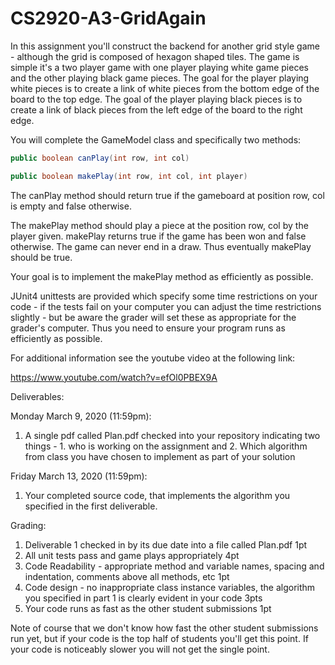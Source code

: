 # CS2920-A3-GridAgain

In this assignment you'll construct the backend for another grid style game - although the grid is composed of hexagon shaped tiles. The game is simple it's a two player game with one player playing white game pieces and the other playing black game pieces. The goal for the player playing white pieces is to create a link of white pieces from the bottom edge of the board to the top edge. The goal of the player playing black pieces is to create a link of black pieces from the left edge of the board to the right edge. 

You will complete the GameModel class and specifically two methods:

``` java
public boolean canPlay(int row, int col)

public boolean makePlay(int row, int col, int player)
```

The canPlay method should return true if the gameboard at position row, col is empty and false otherwise.

The makePlay method should play a piece at the position row, col by the player given. makePlay returns true if the game has been won and false otherwise. The game can never end in a draw. Thus eventually makePlay should be true.

Your goal is to implement the makePlay method as efficiently as possible.

JUnit4 unittests are provided which specify some time restrictions on your code - if the tests fail on your computer you can adjust the time restrictions slightly - but be aware the grader will set these as appropriate for the grader's computer. Thus you need to ensure your program runs as efficiently as possible.

For additional information see the youtube video at the following link:

https://www.youtube.com/watch?v=efOl0PBEX9A

Deliverables:

Monday March 9, 2020 (11:59pm):

1. A single pdf called Plan.pdf checked into your repository indicating two things - 1. who is working on the assignment and 2. Which algorithm from class you have chosen to implement as part of your solution

Friday March 13, 2020 (11:59pm): 

1. Your completed source code, that implements the algorithm you specified in the first deliverable.


Grading: 

1. Deliverable 1 checked in by its due date into a file called Plan.pdf 1pt
2. All unit tests pass and game plays appropriately 4pt 
3. Code Readability - appropriate method and variable names, spacing and indentation, comments above all methods, etc 1pt
4. Code design - no inappropriate class instance variables, the algorithm you specified in part 1 is clearly evident in your code 3pts
5. Your code runs as fast as the other student submissions 1pt

Note of course that we don't know how fast the other student submissions run yet, but if your code is the top half of students you'll get this point. If your code is noticeably slower you will not get the single point.



